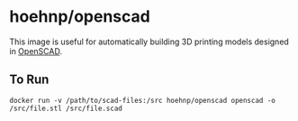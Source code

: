 # hoehnp/openscad
This image is useful for automatically building 3D printing models designed in [OpenSCAD](http://www.openscad.org/).

## To Run
```
docker run -v /path/to/scad-files:/src hoehnp/openscad openscad -o /src/file.stl /src/file.scad
```

